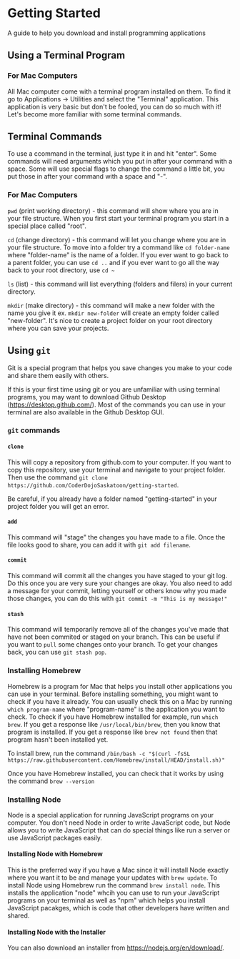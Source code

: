 # Getting Started
A guide to help you download and install programming applications

## Using a Terminal Program

### For Mac Computers
All Mac computer come with a terminal program installed on them. To find it go to Applications -> Utilities and select the "Terminal" application. This application is very basic but don't be fooled, you can do so much with it! Let's become more familiar with some terminal commands.

## Terminal Commands
To use a ccommand in the terminal, just type it in and hit "enter". Some commands will need arguments which you put in after your command with a space. Some will use special flags to change the command a little bit, you put those in after your command with a space and "-".

### For Mac Computers
`pwd` (print working directory) - this command will show where you are in your file structure. When you first start your terminal program you start in a special place called "root".

`cd` (change directory) - this command will let you change where you are in your file structure. To move into a folder try a command like `cd folder-name` where "folder-name" is the name of a folder. If you ever want to go back to a parent folder, you can use `cd ..` and if you ever want to go all the way back to your root directory, use `cd ~`

`ls` (list) - this command will list everything (folders and filers) in your current directory.

`mkdir` (make directory) - this command will make a new folder with the name you give it ex. `mkdir new-folder` will create an empty folder called "new-folder". It's nice to create a project folder on your root directory where you can save your projects.

## Using `git`
Git is a special program that helps you save changes you make to your code and share them easily with others.

If this is your first time using git or you are unfamiliar with using terminal programs, you may want to download Github Desktop (https://desktop.github.com/). Most of the commands you can use in your terminal are also available in the Github Desktop GUI.

### `git` commands
#### `clone`
This will copy a repository from github.com to your computer. If you want to copy this repository, use your terminal and navigate to your project folder. Then use the command `git clone https://github.com/CoderDojoSaskatoon/getting-started`.

Be careful, if you already have a folder named "getting-started" in your project folder you will get an error.

#### `add`
This command will "stage" the changes you have made to a file. Once the file looks good to share, you can add it with `git add filename`.

#### `commit`
This command will commit all the changes you have staged to your git log. Do this once you are very sure your changes are okay. You also need to add a message for your commit, letting yourself or others know why you made those changes, you can do this with `git commit -m "This is my message!"`

#### `stash`
This command will temporarily remove all of the changes you've made that have not been commited or staged on your branch. This can be useful if you want to `pull` some changes onto your branch. To get your changes back, you can use `git stash pop`.

### Installing Homebrew
Homebrew is a program for Mac that helps you install other applications you can use in your terminal. Before installing something, you might want to check if you have it already. You can usually check this on a Mac by running `which program-name` where "program-name" is the application you want to check. To check if you have Homebrew installed for example, run `which brew`. If you get a response like `/usr/local/bin/brew`, then you know that program is installed. If you get a response like `brew not found` then that program hasn't been installed yet.

To install brew, run the command `/bin/bash -c "$(curl -fsSL https://raw.githubusercontent.com/Homebrew/install/HEAD/install.sh)"`

Once you have Homebrew installed, you can check that it works by using the command `brew --version`

### Installing Node
Node is a special application for running JavaScript programs on your computer. You don't need Node in order to write JavaScript code, but Node allows you to write JavaScript that can do special things like run a server or use JavaScript packages easily.

#### Installing Node with Homebrew
This is the preferred way if you have a Mac since it will install Node exactly where you want it to be and manage your updates with `brew update`. To install Node using Homebrew run the command `brew install node`. This installs the application "node" whcih you can use to run your JavaScript programs on your terminal as well as "npm" which helps you install JavaScript pacakges, which is code that other developers have written and shared.

#### Installing Node with the Installer
You can also download an installer from https://nodejs.org/en/download/.
